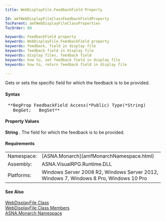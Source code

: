 ```yaml
---
title: WebDisplayFile.FeedbackField Property

Id: amfWebDisplayFileClassFeedbackFieldProperty
TocParent: amfWebDisplayFileClassProperties
TocOrder: 60

keywords: FeedbackField property
keywords: WebDisplayFile.FeedbackField property
keywords: feedback, field in display file
keywords: feedback field in display file
keywords: display files, feedback field
keywords: how to, set feedback field in display file
keywords: how to, return feedback field in display file

---
```


Gets or sets the specific field for which the feedback is to be provided.

#### Syntax
<pre class="prettyprint"> **BegProp FeedbackField Access(*Public) Type(*String)
   BegGet;   BegSet** </pre>

#### Property Values
**String** . The field for which the feedback is to be provided.
<!-- -->

#### Requirements
<table class="dttable" cellspacing="0" cellpadding="4" width="60%">
           <colgroup>
            <col width="15%" style="font-weight:bold" />
            <col width="85%" />
          </colgroup>
          <tr>
            <td>Namespace:</td>
            <td>[ASNA.Monarch](amfMonarchNamespace.html)</td>
          </tr>
          <tr>
            <td>Assembly:</td>
            <td>ASNA.VisualRPG.Runtime.DLL</td>
          </tr>
         <tr>
            <td>Platforms:</td>
            <td>Windows Server 2008 R2, Windows Server 2012,  Windows 7, Windows 8 Pro, Windows 10 Pro</td>
         </tr>
</table>

<!-- end -->

#### See Also
[ WebDisplayFile Class](amfWebDisplayFileClass.html) <br /> [ WebDisplayFile Class Members](amfWebDisplayFileClassMembers.html) <br /> [ASNA.Monarch Namespace](amfMonarchNamespace.html)
